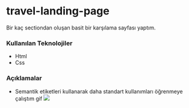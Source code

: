 # travel-landing-page
Bir kaç sectiondan oluşan basit bir karşılama sayfası yaptım.
### Kullanılan Teknolojiler
* Html 
* Css
### Açıklamalar
* Semantik etiketleri kullanarak daha standart kullanımları öğrenmeye çalıştım
gif
![](https://github.com/yesilyurtgh/travel-landing-page/blob/master/travel-landing.gif)
